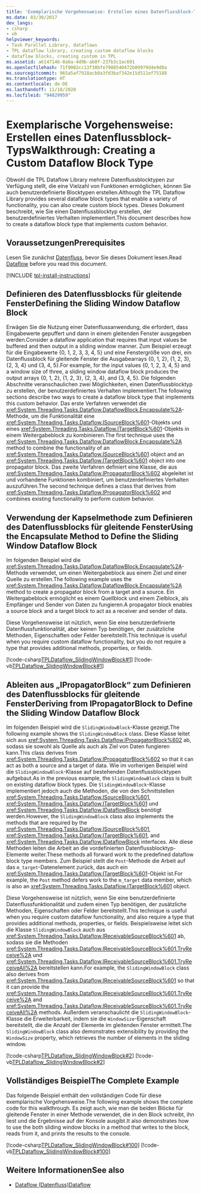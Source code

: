 ```yaml
---
title: 'Exemplarische Vorgehensweise: Erstellen eines Datenflussblock-Typs'
ms.date: 03/30/2017
dev_langs:
- csharp
- vb
helpviewer_keywords:
- Task Parallel Library, dataflows
- TPL dataflow library, creating custom dataflow blocks
- dataflow blocks, creating custom in TPL
ms.assetid: a6147146-0a6a-4d9b-ab0f-237b3c1ac691
ms.openlocfilehash: 71f9002cc13f30bfe7988540472b09979d4e9d0a
ms.sourcegitcommit: 965a5af7918acb0a3fd3baf342e15d511ef75188
ms.translationtype: HT
ms.contentlocale: de-DE
ms.lasthandoff: 11/18/2020
ms.locfileid: "94829959"
---
```

# <a name="walkthrough-creating-a-custom-dataflow-block-type"></a><span data-ttu-id="fa3fc-102">Exemplarische Vorgehensweise: Erstellen eines Datenflussblock-Typs</span><span class="sxs-lookup"><span data-stu-id="fa3fc-102">Walkthrough: Creating a Custom Dataflow Block Type</span></span>
<span data-ttu-id="fa3fc-103">Obwohl die TPL Dataflow Library mehrere Datenflussblocktypen zur Verfügung stellt, die eine Vielzahl von Funktionen ermöglichen, können Sie auch benutzerdefinierte Blocktypen erstellen.</span><span class="sxs-lookup"><span data-stu-id="fa3fc-103">Although the TPL Dataflow Library provides several dataflow block types that enable a variety of functionality, you can also create custom block types.</span></span> <span data-ttu-id="fa3fc-104">Dieses Dokument beschreibt, wie Sie einen Datenflussblocktyp erstellen, der benutzerdefiniertes Verhalten implementiert.</span><span class="sxs-lookup"><span data-stu-id="fa3fc-104">This document describes how to create a dataflow block type that implements custom behavior.</span></span>  
  
## <a name="prerequisites"></a><span data-ttu-id="fa3fc-105">Voraussetzungen</span><span class="sxs-lookup"><span data-stu-id="fa3fc-105">Prerequisites</span></span>  
 <span data-ttu-id="fa3fc-106">Lesen Sie zunächst [Datenfluss](dataflow-task-parallel-library.md), bevor Sie dieses Dokument lesen.</span><span class="sxs-lookup"><span data-stu-id="fa3fc-106">Read [Dataflow](dataflow-task-parallel-library.md) before you read this document.</span></span>  

[!INCLUDE [tpl-install-instructions](../../../includes/tpl-install-instructions.md)]
  
## <a name="defining-the-sliding-window-dataflow-block"></a><span data-ttu-id="fa3fc-107">Definieren des Datenflussblocks für gleitende Fenster</span><span class="sxs-lookup"><span data-stu-id="fa3fc-107">Defining the Sliding Window Dataflow Block</span></span>  
 <span data-ttu-id="fa3fc-108">Erwägen Sie die Nutzung einer Datenflussanwendung, die erfordert, dass Eingabewerte gepuffert und dann in einem gleitenden Fenster ausgegeben werden.</span><span class="sxs-lookup"><span data-stu-id="fa3fc-108">Consider a dataflow application that requires that input values be buffered and then output in a sliding window manner.</span></span> <span data-ttu-id="fa3fc-109">Zum Beispiel erzeugt für die Eingabewerte {0, 1, 2, 3, 3, 4, 5} und eine Fenstergröße von drei, ein Datenflussblock für gleitende Fenster die Ausgabearrays {0, 1, 2}, {1, 2, 3}, {2, 3, 4} und {3, 4, 5}.</span><span class="sxs-lookup"><span data-stu-id="fa3fc-109">For example, for the input values {0, 1, 2, 3, 4, 5} and a window size of three, a sliding window dataflow block produces the output arrays {0, 1, 2}, {1, 2, 3}, {2, 3, 4}, and {3, 4, 5}.</span></span> <span data-ttu-id="fa3fc-110">Die folgenden Abschnitte veranschaulichen zwei Möglichkeiten, einen Datenflussblocktyp zu erstellen, der benutzerdefiniertes Verhalten implementiert.</span><span class="sxs-lookup"><span data-stu-id="fa3fc-110">The following sections describe two ways to create a dataflow block type that implements this custom behavior.</span></span> <span data-ttu-id="fa3fc-111">Das erste Verfahren verwendet die <xref:System.Threading.Tasks.Dataflow.DataflowBlock.Encapsulate%2A>-Methode, um die Funktionalität eine <xref:System.Threading.Tasks.Dataflow.ISourceBlock%601>-Objekts und eines <xref:System.Threading.Tasks.Dataflow.ITargetBlock%601>-Objekts in einem Weitergabeblock zu kombinieren.</span><span class="sxs-lookup"><span data-stu-id="fa3fc-111">The first technique uses the <xref:System.Threading.Tasks.Dataflow.DataflowBlock.Encapsulate%2A> method to combine the functionality of an <xref:System.Threading.Tasks.Dataflow.ISourceBlock%601> object and an <xref:System.Threading.Tasks.Dataflow.ITargetBlock%601> object into one propagator block.</span></span> <span data-ttu-id="fa3fc-112">Das zweite Verfahren definiert eine Klasse, die aus <xref:System.Threading.Tasks.Dataflow.IPropagatorBlock%602> abgeleitet ist und vorhandene Funktionen kombiniert, um benutzerdefiniertes Verhalten auszuführen.</span><span class="sxs-lookup"><span data-stu-id="fa3fc-112">The second technique defines a class that derives from <xref:System.Threading.Tasks.Dataflow.IPropagatorBlock%602> and combines existing functionality to perform custom behavior.</span></span>  
  
## <a name="using-the-encapsulate-method-to-define-the-sliding-window-dataflow-block"></a><span data-ttu-id="fa3fc-113">Verwendung der Kapselmethode zum Definieren des Datenflussblocks für gleitende Fenster</span><span class="sxs-lookup"><span data-stu-id="fa3fc-113">Using the Encapsulate Method to Define the Sliding Window Dataflow Block</span></span>  
 <span data-ttu-id="fa3fc-114">Im folgenden Beispiel wird die <xref:System.Threading.Tasks.Dataflow.DataflowBlock.Encapsulate%2A>-Methode verwendet, um einen Weitergabeblock aus einem Ziel und einer Quelle zu erstellen.</span><span class="sxs-lookup"><span data-stu-id="fa3fc-114">The following example uses the <xref:System.Threading.Tasks.Dataflow.DataflowBlock.Encapsulate%2A> method to create a propagator block from a target and a source.</span></span> <span data-ttu-id="fa3fc-115">Ein Weitergabeblock ermöglicht es einem Quellblock und einem Zielblock, als Empfänger und Sender von Daten zu fungieren.</span><span class="sxs-lookup"><span data-stu-id="fa3fc-115">A propagator block enables a source block and a target block to act as a receiver and sender of data.</span></span>  
  
 <span data-ttu-id="fa3fc-116">Diese Vorgehensweise ist nützlich, wenn Sie eine benutzerdefinierte Datenflussfunktionalität, aber keinen Typ benötigen, der zusätzliche Methoden, Eigenschaften oder Felder bereitstellt.</span><span class="sxs-lookup"><span data-stu-id="fa3fc-116">This technique is useful when you require custom dataflow functionality, but you do not require a type that provides additional methods, properties, or fields.</span></span>  
  
 [!code-csharp[TPLDataflow_SlidingWindowBlock#1](../../../samples/snippets/csharp/VS_Snippets_Misc/tpldataflow_slidingwindowblock/cs/slidingwindowblock.cs#1)]
 [!code-vb[TPLDataflow_SlidingWindowBlock#1](../../../samples/snippets/visualbasic/VS_Snippets_Misc/tpldataflow_slidingwindowblock/vb/slidingwindowblock.vb#1)]  
  
## <a name="deriving-from-ipropagatorblock-to-define-the-sliding-window-dataflow-block"></a><span data-ttu-id="fa3fc-117">Ableiten aus „IPropagatorBlock“ zum Definieren des Datenflussblocks für gleitende Fenster</span><span class="sxs-lookup"><span data-stu-id="fa3fc-117">Deriving from IPropagatorBlock to Define the Sliding Window Dataflow Block</span></span>  
 <span data-ttu-id="fa3fc-118">Im folgenden Beispiel wird die `SlidingWindowBlock`-Klasse gezeigt.</span><span class="sxs-lookup"><span data-stu-id="fa3fc-118">The following example shows the `SlidingWindowBlock` class.</span></span> <span data-ttu-id="fa3fc-119">Diese Klasse leitet sich aus <xref:System.Threading.Tasks.Dataflow.IPropagatorBlock%602> ab, sodass sie sowohl als Quelle als auch als Ziel von Daten fungieren kann.</span><span class="sxs-lookup"><span data-stu-id="fa3fc-119">This class derives from <xref:System.Threading.Tasks.Dataflow.IPropagatorBlock%602> so that it can act as both a source and a target of data.</span></span> <span data-ttu-id="fa3fc-120">Wie im vorherigen Beispiel wird die `SlidingWindowBlock`-Klasse auf bestehenden Datenflussblocktypen aufgebaut.</span><span class="sxs-lookup"><span data-stu-id="fa3fc-120">As in the previous example, the `SlidingWindowBlock` class is built on existing dataflow block types.</span></span> <span data-ttu-id="fa3fc-121">Die `SlidingWindowBlock`-Klasse implementiert jedoch auch die Methoden, die von den Schnittstellen <xref:System.Threading.Tasks.Dataflow.ISourceBlock%601>, <xref:System.Threading.Tasks.Dataflow.ITargetBlock%601> und <xref:System.Threading.Tasks.Dataflow.IDataflowBlock> benötigt werden.</span><span class="sxs-lookup"><span data-stu-id="fa3fc-121">However, the `SlidingWindowBlock` class also implements the methods that are required by the <xref:System.Threading.Tasks.Dataflow.ISourceBlock%601>, <xref:System.Threading.Tasks.Dataflow.ITargetBlock%601>, and <xref:System.Threading.Tasks.Dataflow.IDataflowBlock> interfaces.</span></span> <span data-ttu-id="fa3fc-122">Alle diese Methoden leiten die Arbeit an die vordefinierten Datenflussblocktyp-Elemente weiter.</span><span class="sxs-lookup"><span data-stu-id="fa3fc-122">These methods all forward work to the predefined dataflow block type members.</span></span> <span data-ttu-id="fa3fc-123">Zum Beispiel stellt die `Post`-Methode die Arbeit auf das `m_target`-Datenelement zurück, das auch ein <xref:System.Threading.Tasks.Dataflow.ITargetBlock%601>-Objekt ist.</span><span class="sxs-lookup"><span data-stu-id="fa3fc-123">For example, the `Post` method defers work to the `m_target` data member, which is also an <xref:System.Threading.Tasks.Dataflow.ITargetBlock%601> object.</span></span>  
  
 <span data-ttu-id="fa3fc-124">Diese Vorgehensweise ist nützlich, wenn Sie eine benutzerdefinierte Datenflussfunktionalität und zudem einen Typ benötigen, der zusätzliche Methoden, Eigenschaften oder Felder bereitstellt.</span><span class="sxs-lookup"><span data-stu-id="fa3fc-124">This technique is useful when you require custom dataflow functionality, and also require a type that provides additional methods, properties, or fields.</span></span> <span data-ttu-id="fa3fc-125">Beispielsweise leitet sich die Klasse `SlidingWindowBlock` auch aus <xref:System.Threading.Tasks.Dataflow.IReceivableSourceBlock%601> ab, sodass sie die Methoden <xref:System.Threading.Tasks.Dataflow.IReceivableSourceBlock%601.TryReceive%2A> und <xref:System.Threading.Tasks.Dataflow.IReceivableSourceBlock%601.TryReceiveAll%2A> bereitstellen kann.</span><span class="sxs-lookup"><span data-stu-id="fa3fc-125">For example, the `SlidingWindowBlock` class also derives from <xref:System.Threading.Tasks.Dataflow.IReceivableSourceBlock%601> so that it can provide the <xref:System.Threading.Tasks.Dataflow.IReceivableSourceBlock%601.TryReceive%2A> and <xref:System.Threading.Tasks.Dataflow.IReceivableSourceBlock%601.TryReceiveAll%2A> methods.</span></span> <span data-ttu-id="fa3fc-126">Außerdem veranschaulicht die `SlidingWindowBlock`-Klasse die Erweiterbarkeit, indem sie die `WindowSize`-Eigenschaft bereitstellt, die die Anzahl der Elemente im gleitenden Fenster ermittelt.</span><span class="sxs-lookup"><span data-stu-id="fa3fc-126">The `SlidingWindowBlock` class also demonstrates extensibility by providing the `WindowSize` property, which retrieves the number of elements in the sliding window.</span></span>  
  
 [!code-csharp[TPLDataflow_SlidingWindowBlock#2](../../../samples/snippets/csharp/VS_Snippets_Misc/tpldataflow_slidingwindowblock/cs/slidingwindowblock.cs#2)]
 [!code-vb[TPLDataflow_SlidingWindowBlock#2](../../../samples/snippets/visualbasic/VS_Snippets_Misc/tpldataflow_slidingwindowblock/vb/slidingwindowblock.vb#2)]  
  
## <a name="the-complete-example"></a><span data-ttu-id="fa3fc-127">Vollständiges Beispiel</span><span class="sxs-lookup"><span data-stu-id="fa3fc-127">The Complete Example</span></span>  
 <span data-ttu-id="fa3fc-128">Das folgende Beispiel enthält den vollständigen Code für diese exemplarische Vorgehensweise.</span><span class="sxs-lookup"><span data-stu-id="fa3fc-128">The following example shows the complete code for this walkthrough.</span></span> <span data-ttu-id="fa3fc-129">Es zeigt auch, wie man die beiden Blöcke für gleitende Fenster in einer Methode verwendet, die in den Block schreibt, ihn liest und die Ergebnisse auf der Konsole ausgibt.</span><span class="sxs-lookup"><span data-stu-id="fa3fc-129">It also demonstrates how to use the both sliding window blocks in a method that writes to the block, reads from it, and prints the results to the console.</span></span>  
  
 [!code-csharp[TPLDataflow_SlidingWindowBlock#100](../../../samples/snippets/csharp/VS_Snippets_Misc/tpldataflow_slidingwindowblock/cs/slidingwindowblock.cs#100)]
 [!code-vb[TPLDataflow_SlidingWindowBlock#100](../../../samples/snippets/visualbasic/VS_Snippets_Misc/tpldataflow_slidingwindowblock/vb/slidingwindowblock.vb#100)]  
  
## <a name="see-also"></a><span data-ttu-id="fa3fc-130">Weitere Informationen</span><span class="sxs-lookup"><span data-stu-id="fa3fc-130">See also</span></span>

- [<span data-ttu-id="fa3fc-131">Dataflow (Datenfluss)</span><span class="sxs-lookup"><span data-stu-id="fa3fc-131">Dataflow</span></span>](dataflow-task-parallel-library.md)
